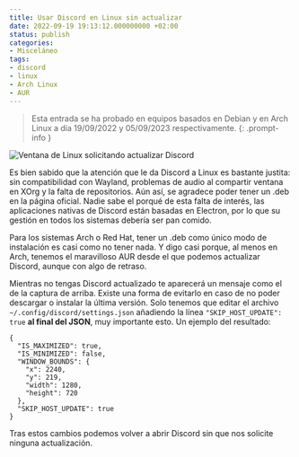 ```yaml
---
title: Usar Discord en Linux sin actualizar
date: 2022-09-19 19:13:12.000000000 +02:00
status: publish
categories:
- Misceláneo
tags:
- discord
- linux
- Arch Linux
- AUR
---
```

> Esta entrada se ha probado en equipos basados en Debian y en Arch Linux a día 19/09/2022 y 05/09/2023 respectivamente.
{: .prompt-info }

![Ventana de Linux solicitando actualizar Discord](https://i.redd.it/5vlljkiyn3o91.png)

Es bien sabido que la atención que le da Discord a Linux es bastante justita: sin compatibilidad con Wayland, problemas de audio al compartir ventana en XOrg y la falta de repositorios. Aún así, se agradece poder tener un .deb en la página oficial. Nadie sabe el porqué de esta falta de interés, las aplicaciones nativas de Discord están basadas en Electron, por lo que su gestión en todos los sistemas debería ser pan comido.

Para los sistemas Arch o Red Hat, tener un .deb como único modo de instalación es casi como no tener nada. Y digo casi porque, al menos en Arch, tenemos el maravilloso AUR desde el que podemos actualizar Discord, aunque con algo de retraso.

Mientras no tengas Discord actualizado te aparecerá un mensaje como el de la captura de arriba. Existe una forma de evitarlo en caso de no poder descargar o instalar la última versión. Solo tenemos que editar el archivo `~/.config/discord/settings.json` añadiendo la línea `"SKIP_HOST_UPDATE": true` **al final del JSON**, muy importante esto. Un ejemplo del resultado:

```
{ 
  "IS_MAXIMIZED": true,
  "IS_MINIMIZED": false,
  "WINDOW_BOUNDS": {
    "x": 2240,
    "y": 219,
    "width": 1280,
    "height": 720
  },
  "SKIP_HOST_UPDATE": true
}
```

Tras estos cambios podemos volver a abrir Discord sin que nos solicite ninguna actualización.